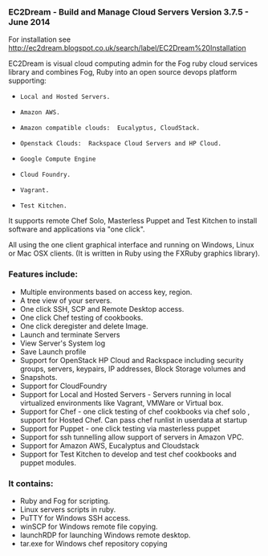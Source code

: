 ### EC2Dream - Build and Manage Cloud Servers Version 3.7.5 -  June 2014

For installation see http://ec2dream.blogspot.co.uk/search/label/EC2Dream%20Installation

EC2Dream is visual cloud computing admin for the Fog ruby cloud services library and combines Fog, Ruby into an open source devops platform supporting:
*     Local and Hosted Servers.
*     Amazon AWS.
*     Amazon compatible clouds:  Eucalyptus, CloudStack.
*     Openstack Clouds:  Rackspace Cloud Servers and HP Cloud.
*     Google Compute Engine
*     Cloud Foundry.
*     Vagrant.
*     Test Kitchen.

It supports remote Chef Solo, Masterless Puppet and Test Kitchen to install software and applications via "one click".


All using the one client graphical interface and running on Windows, Linux or Mac OSX clients.
(It is written in Ruby using the FXRuby graphics library).

### Features include:
*   Multiple environments based on access key, region.
*   A tree view of your servers.
*   One click SSH, SCP and Remote Desktop access.
*   One click Chef testing of cookbooks.
*   One click deregister and delete Image.
*   Launch and terminate Servers
*   View Server's System log
*   Save Launch profile
*   Support for OpenStack HP Cloud and Rackspace including security groups, servers, keypairs, IP addresses, Block Storage volumes and
*   Snapshots.
*   Support for CloudFoundry
*   Support for Local and Hosted Servers -  Servers running in local virtualized environments like Vagrant, VMWare or Virtual box.
*   Support for Chef - one click testing of chef cookbooks via chef solo , support for Hosted Chef. Can pass chef runlist in userdata at startup
*   Support for Puppet - one click testing  via masterless puppet
*   Support for ssh tunnelling allow support of servers in Amazon VPC.
*   Support for Amazon AWS, Eucalyptus and Cloudstack
*   Support for Test Kitchen to develop and test chef cookbooks and puppet modules.

### It contains:
*   Ruby and Fog for scripting.
*   Linux servers scripts in ruby.
*   PuTTY for Windows SSH access.
*   winSCP for Windows remote file copying.
*   launchRDP for launching Windows remote desktop.
*   tar.exe for Windows chef repository copying

